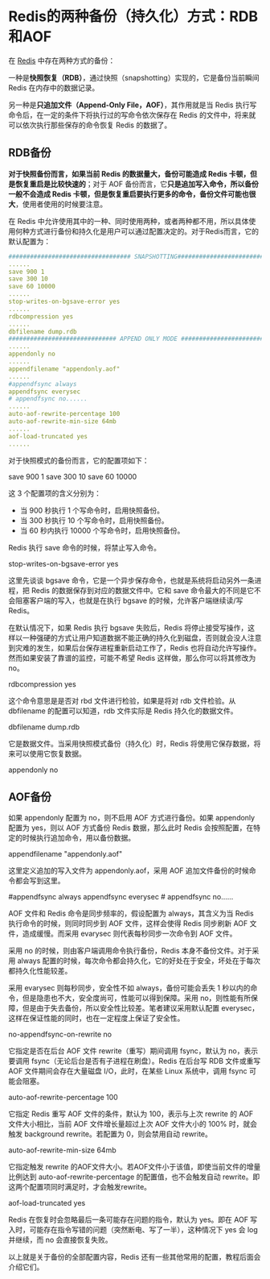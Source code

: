 # Redis的两种备份（持久化）方式：RDB和AOF

在 [Redis](http://c.biancheng.net/redis/) 中存在两种方式的备份：

一种是**快照恢复（RDB）**，通过快照（snapshotting）实现的，它是备份当前瞬间 Redis 在内存中的数据记录。

另一种是**只追加文件（Append-Only File，AOF）**，其作用就是当 Redis 执行写命令后，在一定的条件下将执行过的写命令依次保存在 Redis 的文件中，将来就可以依次执行那些保存的命令恢复 Redis 的数据了。

## RDB备份

**对于快照备份而言，如果当前 Redis 的数据量大，备份可能造成 Redis 卡顿，但是恢复重启是比较快速的**；对于 AOF 备份而言，它**只是追加写入命令，所以备份一般不会造成 Redis 卡顿，但是恢复重启要执行更多的命令，备份文件可能也很大**，使用者使用的时候要注意。

在 Redis 中允许使用其中的一种、同时使用两种，或者两种都不用，所以具体使用何种方式进行备份和持久化是用户可以通过配置决定的。对于Redis而言，它的默认配置为：

```yml
################################## SNAPSHOTTING###################################
......
save 900 1
save 300 10
save 60 10000
......
stop-writes-on-bgsave-error yes
......
rdbcompression yes
......
dbfilename dump.rdb
############################## APPEND ONLY MODE ###############################
......
appendonly no
......
appendfilename "appendonly.aof"
......
#appendfsync always
appendfsync everysec
# appendfsync no......
......
auto-aof-rewrite-percentage 100
auto-aof-rewrite-min-size 64mb
......
aof-load-truncated yes
......
```

对于快照模式的备份而言，它的配置项如下：

save 900 1
save 300 10
save 60 10000

这 3 个配置项的含义分别为：

- 当 900 秒执行 1 个写命令时，启用快照备份。
- 当 300 秒执行 10 个写命令时，启用快照备份。
- 当 60 秒内执行 10000 个写命令时，启用快照备份。


Redis 执行 save 命令的时候，将禁止写入命令。

stop-writes-on-bgsave-error yes

这里先谈谈 bgsave 命令，它是一个异步保存命令，也就是系统将启动另外一条进程，把 Redis 的数据保存到对应的数据文件中。它和 save 命令最大的不同是它不会阻塞客户端的写入，也就是在执行 bgsave 的时候，允许客户端继续读/写 Redis。

在默认情况下，如果 Redis 执行 bgsave 失败后，Redis 将停止接受写操作，这样以一种强硬的方式让用户知道数据不能正确的持久化到磁盘，否则就会没人注意到灾难的发生，如果后台保存进程重新启动工作了，Redis 也将自动允许写操作。然而如果安装了靠谱的监控，可能不希望 Redis 这样做，那么你可以将其修改为 no。

rdbcompression yes

这个命令意思是是否对 rbd 文件进行检验，如果是将对 rdb 文件检验。从 dbfilename 的配置可以知道，rdb 文件实际是 Redis 持久化的数据文件。

dbfilename dump.rdb

它是数据文件。当采用快照模式备份（持久化）时，Redis 将使用它保存数据，将来可以使用它恢复数据。

appendonly no

## AOF备份

如果 appendonly 配置为 no，则不启用 AOF 方式进行备份。如果 appendonly 配置为 yes，则以 AOF 方式备份 Redis 数据，那么此时 Redis 会按照配置，在特定的时候执行追加命令，用以备份数据。

appendfilename "appendonly.aof"

这里定义追加的写入文件为 appendonly.aof，采用 AOF 追加文件备份的时候命令都会写到这里。

\#appendfsync always
appendfsync everysec
\# appendfsync no......

AOF 文件和 Redis 命令是同步频率的，假设配置为 always，其含义为当 Redis 执行命令的时候，则同时同步到 AOF 文件，这样会使得 Redis 同步刷新 AOF 文件，造成缓慢。而采用 evarysec 则代表每秒同步一次命令到 AOF 文件。

采用 no 的时候，则由客户端调用命令执行备份，Redis 本身不备份文件。对于采用 always 配置的时候，每次命令都会持久化，它的好处在于安全，坏处在于每次都持久化性能较差。

采用 evarysec 则每秒同步，安全性不如 always，备份可能会丢失 1 秒以内的命令，但是隐患也不大，安全度尚可，性能可以得到保障。采用 no，则性能有所保障，但是由于失去备份，所以安全性比较差。笔者建议采用默认配置 everysec，这样在保证性能的同时，也在一定程度上保证了安全性。

no-appendfsync-on-rewrite no

它指定是否在后台 AOF 文件 rewrite（重写）期间调用 fsync，默认为 no，表示要调用 fsync（无论后台是否有子进程在刷盘）。Redis 在后台写 RDB 文件或重写 AOF 文件期间会存在大量磁盘 I/O，此时，在某些 Linux 系统中，调用 fsync 可能会阻塞。

auto-aof-rewrite-percentage 100

它指定 Redis 重写 AOF 文件的条件，默认为 100，表示与上次 rewrite 的 AOF 文件大小相比，当前 AOF 文件增长量超过上次 AOF 文件大小的 100% 时，就会触发 background rewrite。若配置为 0，则会禁用自动 rewrite。

auto-aof-rewrite-min-size 64mb

它指定触发 rewrite 的AOF文件大小。若AOF文件小于该值，即使当前文件的增量比例达到 auto-aof-rewrite-percentage 的配置值，也不会触发自动 rewrite。即这两个配置项同时满足时，才会触发rewrite。

aof-load-truncated yes

Redis 在恢复时会忽略最后一条可能存在问题的指令，默认为 yes。即在 AOF 写入时，可能存在指令写错的问题（突然断电、写了一半），这种情况下 yes 会 log 并继续，而 no 会直接恢复失败。

以上就是关于备份的全部配置内容，Redis 还有一些其他常用的配置，教程后面会介绍它们。